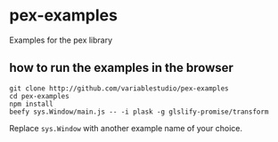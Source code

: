 # pex-examples

Examples for the pex library

## how to run the examples in the browser

```
git clone http://github.com/variablestudio/pex-examples
cd pex-examples
npm install
beefy sys.Window/main.js -- -i plask -g glslify-promise/transform
```

Replace `sys.Window` with another example name of your choice.
